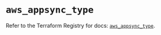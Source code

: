 # `aws_appsync_type`

Refer to the Terraform Registry for docs: [`aws_appsync_type`](https://registry.terraform.io/providers/hashicorp/aws/5.82.1/docs/resources/appsync_type).
